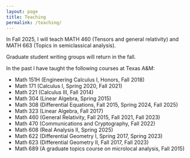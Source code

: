 ```yaml
---
layout: page
title: Teaching
permalink: /teaching/
---
```


In Fall 2025, I will teach MATH 460 (Tensors and general relativity) and MATH 663 (Topics in semiclassical analysis).

Graduate student writing groups will return in the fall.  

In the past I have taught the following courses at Texas A&amp;M:  
* Math 151H (Engineering Calculus I, Honors, Fall 2018)</li>
* Math 171 (Calculus I, Spring 2020, Fall 2021)</li>
* Math 221 (Calculus III, Fall 2014)</li>
* Math 304 (Linear Algebra, Spring 2015)</li>
* Math 308 (Differential Equations, Fall 2015, Spring 2024, Fall 2025)</li>
* Math 323 (Linear Algebra, Fall 2017)</li>
* Math 460 (General Relativity, Fall 2015, Fall 2021, Fall 2023)</li>
* Math 470 (Communications and Cryptography, Fall 2022)</li>
* Math 608 (Real Analysis II, Spring 2025)
* Math 622 (Differential Geometry I, Spring 2017, Spring 2023)</li>
* Math 623 (Differential Geometry II, Fall 2017, Fall 2023)</li>
* Math 689 (A graduate topics course on microlocal analysis, Fall 2015)</li>

